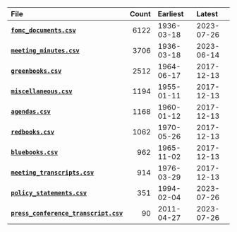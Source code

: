 | File                                                                    |   Count | Earliest   | Latest     |
|:------------------------------------------------------------------------|--------:|:-----------|:-----------|
| [**`fomc_documents.csv`**](fomc_documents.md)                           |    6122 | 1936-03-18 | 2023-07-26 |
| [**`meeting_minutes.csv`**](meeting_minutes.md)                         |    3706 | 1936-03-18 | 2023-06-14 |
| [**`greenbooks.csv`**](greenbooks.md)                                   |    2512 | 1964-06-17 | 2017-12-13 |
| [**`miscellaneous.csv`**](miscellaneous.md)                             |    1194 | 1955-01-11 | 2017-12-13 |
| [**`agendas.csv`**](agendas.md)                                         |    1168 | 1960-01-12 | 2017-12-13 |
| [**`redbooks.csv`**](redbooks.md)                                       |    1062 | 1970-05-26 | 2017-12-13 |
| [**`bluebooks.csv`**](bluebooks.md)                                     |     962 | 1965-11-02 | 2017-12-13 |
| [**`meeting_transcripts.csv`**](meeting_transcripts.md)                 |     914 | 1976-03-29 | 2017-12-13 |
| [**`policy_statements.csv`**](policy_statements.md)                     |     351 | 1994-02-04 | 2023-07-26 |
| [**`press_conference_transcript.csv`**](press_conference_transcript.md) |      90 | 2011-04-27 | 2023-07-26 |